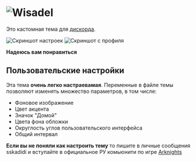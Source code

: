 # ![Wisadel](https://media.discordapp.net/attachments/1280868099125674048/1302354830966263818/4F925DE9-F531-42F4-AD4B-2A3FBCD575AF.png?ex=6727cff4&is=67267e74&hm=1d54a84d4f0164eb9ee2e940b168b989dc005466e041aca6354972d6a75b577d&=&format=webp&quality=lossless&width=1193&height=671)
Это кастомная тема для [дискорда](https://discord.com).

![Скриншот настроек](https://media.discordapp.net/attachments/1280868099125674048/1302355679977279591/22BC8B77-9CD8-4D5F-AF4E-680B50A325CA.png?ex=6727d0be&is=67267f3e&hm=df42f5e7f19e667fe87e8f510f54567589635540b8e7788d69f4be099e731a07&=&format=webp&quality=lossless&width=550&height=295)
![Скриншот с профиля](https://media.discordapp.net/attachments/1280868099125674048/1302355788504760350/87CE50D1-4247-4A5B-914A-3F763154E602.png?ex=6727d0d8&is=67267f58&hm=9f66e31c0131a0d1155533ed5e09c1a2688672a5a330c45728470d8e944270b8&=&format=webp&quality=lossless)

**Надеюсь вам понравиться** 

## Пользовательские настройки
Эта тема **очень легко настраевамая**.
Переменные в файле темы позволяют изменять множество параметров, в том числе:

* Фоновое изображение
* Цвет акцента
* Значок "Домой"
* Цвета фона обложки
* Округлость углов пользовательского интерфейса
* Общий интервал

**Если вы не поняли как настроить тему** то пишите в личные сообщения sskadidi и вступайте в официальное РУ комьюнити по игре [Arknights](https://discord.com/invite/gTyVX73)
